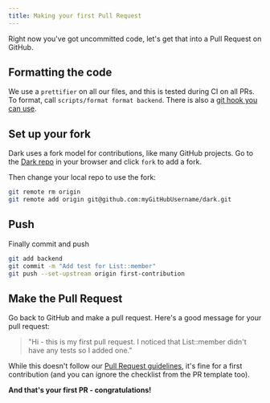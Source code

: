 ```yaml
---
title: Making your first Pull Request
---
```


Right now you've got uncommitted code, let's get that into a Pull Request on GitHub.

## Formatting the code

We use a `prettifier` on all our files, and this is tested during CI on
all PRs. To format, call `scripts/format format backend`.
There is also a [git hook you can
use](https://github.com/darklang/dark/blob/master/scripts/pre-commit-hook.sh).


## Set up your fork

Dark uses a fork model for contributions, like many GitHub projects. Go
to the [Dark repo](https://darklang.com/darklang/dark) in your browser
and click `fork` to add a fork.

Then change your local repo to use the fork:

```bash
git remote rm origin
git remote add origin git@github.com:myGitHubUsername/dark.git
```

## Push

Finally commit and push

```bash
git add backend
git commit -m "Add test for List::member"
git push --set-upstream origin first-contribution
```

## Make the Pull Request

Go back to GitHub and make a pull request. Here's a good message for your pull request:

> "Hi - this is my first pull request. I noticed that List::member didn't have any tests so I added one."

While this doesn't follow our [Pull Request
guidelines](#writing-a-successful-pull-request-message), it's fine for
a first contribution (and you can ignore the checklist from the PR
template too).

**And that's your first PR - congratulations!**


